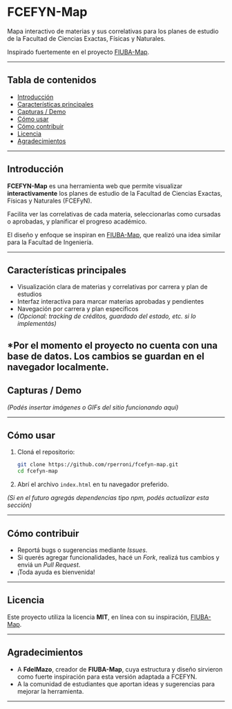 # FCEFYN-Map

Mapa interactivo de materias y sus correlativas para los planes de estudio de la Facultad de Ciencias Exactas, Físicas y Naturales.

Inspirado fuertemente en el proyecto [FIUBA-Map](https://github.com/fdelmazo/FIUBA-Map).

---

## Tabla de contenidos

- [Introducción](#introducción)  
- [Características principales](#características-principales)  
- [Capturas / Demo](#capturas--demo)  
- [Cómo usar](#cómo-usar)  
- [Cómo contribuir](#cómo-contribuir)  
- [Licencia](#licencia)  
- [Agradecimientos](#agradecimientos)

---

## Introducción

**FCEFYN-Map** es una herramienta web que permite visualizar **interactivamente** los planes de estudio de la Facultad de Ciencias Exactas, Físicas y Naturales (FCEFyN).  

Facilita ver las correlativas de cada materia, seleccionarlas como cursadas o aprobadas, y planificar el progreso académico.  

El diseño y enfoque se inspiran en [FIUBA-Map](https://github.com/fdelmazo/FIUBA-Map), que realizó una idea similar para la Facultad de Ingeniería.

---

## Características principales

- Visualización clara de materias y correlativas por carrera y plan de estudios  
- Interfaz interactiva para marcar materias aprobadas y pendientes  
- Navegación por carrera y plan específicos  
- *(Opcional: tracking de créditos, guardado del estado, etc. si lo implementás)*  

*Por el momento el proyecto no cuenta con una base de datos. Los cambios se guardan en el navegador localmente.
---

## Capturas / Demo

*(Podés insertar imágenes o GIFs del sitio funcionando aquí)*  

---

## Cómo usar

1. Cloná el repositorio:
   ```bash
   git clone https://github.com/rperroni/fcefyn-map.git
   cd fcefyn-map
   ```
2. Abrí el archivo `index.html` en tu navegador preferido.  

*(Si en el futuro agregás dependencias tipo npm, podés actualizar esta sección)*

---

## Cómo contribuir

- Reportá bugs o sugerencias mediante *Issues*.  
- Si querés agregar funcionalidades, hacé un *Fork*, realizá tus cambios y enviá un *Pull Request*.  
- ¡Toda ayuda es bienvenida!  

---

## Licencia

Este proyecto utiliza la licencia **MIT**, en línea con su inspiración, [FIUBA-Map](https://github.com/fdelmazo/FIUBA-Map).  

---

## Agradecimientos

- A **FdelMazo**, creador de **FIUBA-Map**, cuya estructura y diseño sirvieron como fuerte inspiración para esta versión adaptada a FCEFYN.  
- A la comunidad de estudiantes que aportan ideas y sugerencias para mejorar la herramienta.  

---
